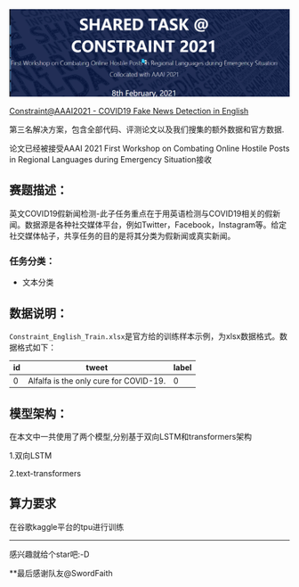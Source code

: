 
<div align=center>
<img src="background.png" alt="background"/>
</div>

[Constraint@AAAI2021 - COVID19 Fake News Detection in English](https://competitions.codalab.org/competitions/26655)

第三名解决方案，包含全部代码、评测论文以及我们搜集的额外数据和官方数据.

论文已经被接受AAAI 2021 First Workshop on Combating Online Hostile Posts in Regional Languages during Emergency Situation接收

## 赛题描述：
英文COVID19假新闻检测-此子任务重点在于用英语检测与COVID19相关的假新闻。数据源是各种社交媒体平台，例如Twitter，Facebook，Instagram等。给定社交媒体帖子，共享任务的目的是将其分类为假新闻或真实新闻。

### 任务分类：
* 文本分类

## 数据说明：

`Constraint_English_Train.xlsx`是官方给的训练样本示例，为xlsx数据格式。数据格式如下：

|id|tweet|label|
|---|---|---|
|0|Alfalfa is the only cure for COVID-19.	|0|



## 模型架构：

在本文中一共使用了两个模型,分别基于双向LSTM和transformers架构

1.双向LSTM







2.text-transformers




## 算力要求
在谷歌kaggle平台的tpu进行训练

------------------

感兴趣就给个star吧:-D

**最后感谢队友@SwordFaith
